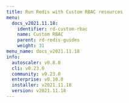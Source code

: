```yaml
---
title: Run Redis with Custom RBAC resources
menu:
  docs_v2021.11.18:
    identifier: rd-custom-rbac
    name: Custom RBAC
    parent: rd-redis-guides
    weight: 31
menu_name: docs_v2021.11.18
info:
  autoscaler: v0.8.0
  cli: v0.23.0
  community: v0.23.0
  enterprise: v0.10.0
  installer: v2021.11.18
  version: v2021.11.18
---
```


